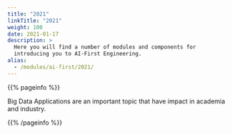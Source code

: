 ```yaml
---
title: "2021"
linkTitle: "2021"
weight: 100
date: 2021-01-17
description: >
  Here you will find a number of modules and components for
  introducing you to AI-First Engineering.
alias:
  - /modules/ai-first/2021/
---
```



{{% pageinfo %}}

Big Data Applications are an important topic that have impact in
academia and industry.

{{% /pageinfo %}}

